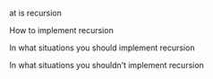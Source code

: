 at is recursion

How to implement recursion

In what situations you should implement recursion

In what situations you shouldn’t implement recursion
